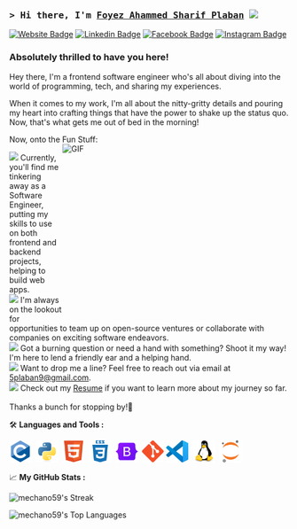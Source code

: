 ### <samp>&gt; Hi there, I'm <a href="#" target="_blank">Foyez Ahammed Sharif Plaban</a> <img src="https://media.giphy.com/media/hvRJCLFzcasrR4ia7z/giphy.gif" width="25"> </samp>

[![Website Badge](https://img.shields.io/badge/website-000000?style=for-the-badge&logo=About.me&logoColor=white)](https://www.plaban.dev)
[![Linkedin Badge](https://img.shields.io/badge/LinkedIn-0077B5?style=for-the-badge&logo=linkedin&logoColor=white)](https://bd.linkedin.com/in/5plaban9)
[![Facebook Badge](https://img.shields.io/badge/Facebook-1877F2?style=for-the-badge&logo=facebook&logoColor=white)](https://www.facebook.com/5plaban9/)
[![Instagram Badge](https://img.shields.io/badge/Instagram-E4405F?style=for-the-badge&logo=instagram&logoColor=white)](https://www.instagram.com/5plaban9/)


### Absolutely thrilled to have you here!   

Hey there, I'm a frontend software engineer who's all about diving into the world of programming, tech, and sharing my experiences.

When it comes to my work, I'm all about the nitty-gritty details and pouring my heart into crafting things that have the power to shake up the status quo. Now, that's what gets me out of bed in the morning!

Now, onto the Fun Stuff: <img align="right" alt="GIF" src="https://github.com/mechano59/mechano59/blob/main/assets/coding.gif?raw=true" width="408" height="318" />

<img src="https://github.com/mechano59/mechano59/blob/main/assets/developer.gif?raw=true" width="21" />   Currently, you'll find me tinkering away as a Software Engineer, putting my skills to use on both frontend and backend projects, helping to build web apps. </br>
<img src="https://github.com/mechano59/mechano59/blob/main/assets/laptop.gif?raw=true" width="21" />   I'm always on the lookout for opportunities to team up on open-source ventures or collaborate with companies on exciting software endeavors.</br>
<img src="https://github.com/mechano59/mechano59/blob/main/assets/message.gif?raw=true" width="21" />   Got a burning question or need a hand with something? Shoot it my way! I'm here to lend a friendly ear and a helping hand.</br>
<img src="https://github.com/mechano59/mechano59/blob/main/assets/letterbox.gif?raw=true" width="21" />   Want to drop me a line? Feel free to reach out via email at 5plaban9@gmail.com.</br>
<img src="https://github.com/mechano59/mechano59/blob/main/assets/doc.gif?raw=true" width="21" />   Check out my [Resume](https://www.plaban.dev/public/assets/files/Foyez_Ahammed_Sharif_Plaban.pdf) if you want to learn more about my journey so far.</br> </br>
Thanks a bunch for stopping by!🚀</br>

🛠️ **Languages and Tools :**

<div>
  <img src="https://github.com/devicons/devicon/blob/master/icons/c/c-original.svg" title="C" alt="C" width="40" height="40"/>&nbsp;
  <img src="https://github.com/devicons/devicon/blob/master/icons/python/python-original.svg" title="Python" alt="Python" width="40" height="40"/>&nbsp;
  <img src="https://github.com/devicons/devicon/blob/master/icons/html5/html5-original.svg" title="HTML5" alt="HTML" width="40" height="40"/>&nbsp;
  <img src="https://github.com/devicons/devicon/blob/master/icons/css3/css3-plain-wordmark.svg"  title="CSS3" alt="CSS" width="40" height="40"/>&nbsp;
  <img src="https://github.com/devicons/devicon/blob/master/icons/bootstrap/bootstrap-original.svg" title="Bootstrap" alt="Bootstrap" width="40" height="40"/>&nbsp;
  <img src="https://github.com/devicons/devicon/blob/master/icons/git/git-original.svg" title="Git" alt="Git" width="40" height="40"/>
  <img src="https://github.com/devicons/devicon/blob/master/icons/vscode/vscode-original.svg" title="VS-Code" alt="vscode" width="40" height="40"/>&nbsp;
  <img src="https://github.com/devicons/devicon/blob/master/icons/linux/linux-original.svg" title="Linux" alt="Linux" width="40" height="40"/>&nbsp;
  <img src="https://github.com/devicons/devicon/blob/master/icons/jupyter/jupyter-original.svg" title="Jupyter" alt="Jupyter" width="40" height="40"/>&nbsp;
</div>

📈 **My GitHub Stats :**

![mechano59's Streak](https://github-readme-streak-stats.herokuapp.com/?user=mechano59&theme=dark&hide_border=true)

<p>

  ![mechano59's Top Languages](https://github-readme-git-3c2344-foyez-ahammed-sharif-plabans-projects.vercel.app/api/top-langs/?show_icons=true&show_icons=false&username=mechano59&hide_border=true&count_private=true&theme=dark)
  
</p>

